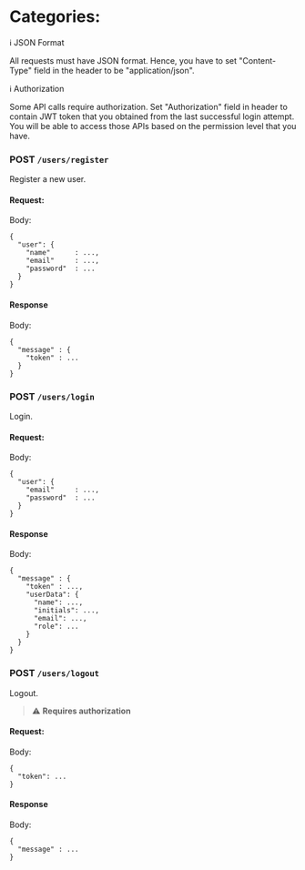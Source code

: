 # Categories:

:information_source: JSON Format

All requests must have JSON format. Hence, you have to set "Content-Type" field in the header to be "application/json".

:information_source: Authorization

Some API calls require authorization. Set "Authorization" field in header to contain JWT token that you obtained from the last successful login attempt. You will be able to access those APIs based on the permission level that you have.

### POST `/users/register`

Register a new user.

#### Request:

Body:

```
{
  "user": {
    "name"      : ...,
    "email"     : ...,
    "password"  : ...
  }
}
```

#### Response

Body:

```
{
  "message" : {
    "token" : ...
  }
}
```

### POST `/users/login`

Login.

#### Request:

Body:

```
{
  "user": {
    "email"     : ...,
    "password"  : ...
  }
}
```

#### Response

Body:

```
{
  "message" : {
    "token" : ...,
    "userData": {
      "name": ...,
      "initials": ...,
      "email": ...,
      "role": ...
    }
  }
}
```

### POST `/users/logout`

Logout.

> :warning: **Requires authorization**

#### Request:

Body:

```
{
  "token": ...
}
```

#### Response

Body:

```
{
  "message" : ...
}
```

